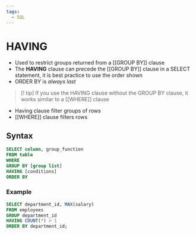 ```yaml
---
tags:
  - SQL
---
```


# HAVING
- Used to restrict groups returned from a [[GROUP BY]] clause
- The **HAVING** clause can precede the [[GROUP BY]] clause in a SELECT statement, it is best practice to use the order shown
- ORDER BY is *always last*
> [! tip] If you use the HAVING clause without the GROUP BY clause, it works similar to a [[WHERE]] clause

- Having clause filter groups of rows
- [[WHERE]] clause filters rows

## Syntax 
```SQL
SELECT column, group_function
FROM table
WHERE
GROUP BY [group list]
HAVING [conditions]
ORDER BY
```

### Example 
```SQL
SELECT department_id, MAX(salary)
FROM employees
GROUP department_id
HAVING COUNT(*) > 1
ORDER BY department_id;
```



